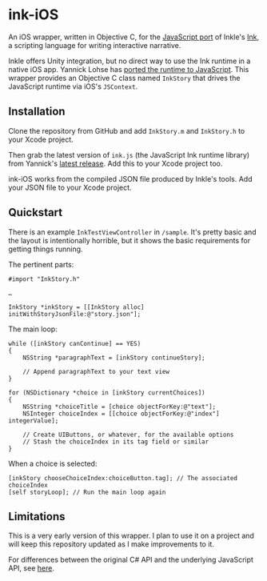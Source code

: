 # ink-iOS

An iOS wrapper, written in Objective C, for the [JavaScript port](https://github.com/y-lohse/inkjs) of Inkle's [Ink](https://github.com/inkle/ink), a scripting language for writing interactive narrative.

Inkle offers Unity integration, but no direct way to use the Ink runtime in a native iOS app. Yannick Lohse has [ported the runtime to JavaScript](https://github.com/y-lohse/inkjs). This wrapper provides an Objective C class named `InkStory` that drives the JavaScript runtime via iOS's `JSContext`.

## Installation

Clone the repository from GitHub and add `InkStory.m` and `InkStory.h` to your Xcode project.

Then grab the latest version of `ink.js` (the JavaScript Ink runtime library) from Yannick's [latest release](https://github.com/y-lohse/inkjs/releases). Add this to your Xcode project too.

ink-iOS works from the compiled JSON file produced by Inkle's tools. Add your JSON file to your Xcode project.

## Quickstart

There is an example `InkTestViewController` in `/sample`. It's pretty basic and the layout is intentionally horrible, but it shows the basic requirements for getting things running.

The pertinent parts:

```
#import "InkStory.h"

…

InkStory *inkStory = [[InkStory alloc] initWithStoryJsonFile:@"story.json"];
```

The main loop:

```
while ([inkStory canContinue] == YES)
{
    NSString *paragraphText = [inkStory continueStory];

    // Append paragraphText to your text view
}

for (NSDictionary *choice in [inkStory currentChoices])
{
    NSString *choiceTitle = [choice objectForKey:@"text"];
    NSInteger choiceIndex = [[choice objectForKey:@"index"] integerValue];

    // Create UIButtons, or whatever, for the available options
    // Stash the choiceIndex in its tag field or similar 
}
```

When a choice is selected:

```
[inkStory chooseChoiceIndex:choiceButton.tag]; // The associated choiceIndex
[self storyLoop]; // Run the main loop again
```

## Limitations

This is a very early version of this wrapper. I plan to use it on a project and will keep this repository updated as I make improvements to it.

For differences between the original C# API and the underlying JavaScript API, see [here](https://github.com/y-lohse/inkjs#differences-with-the-c-api).